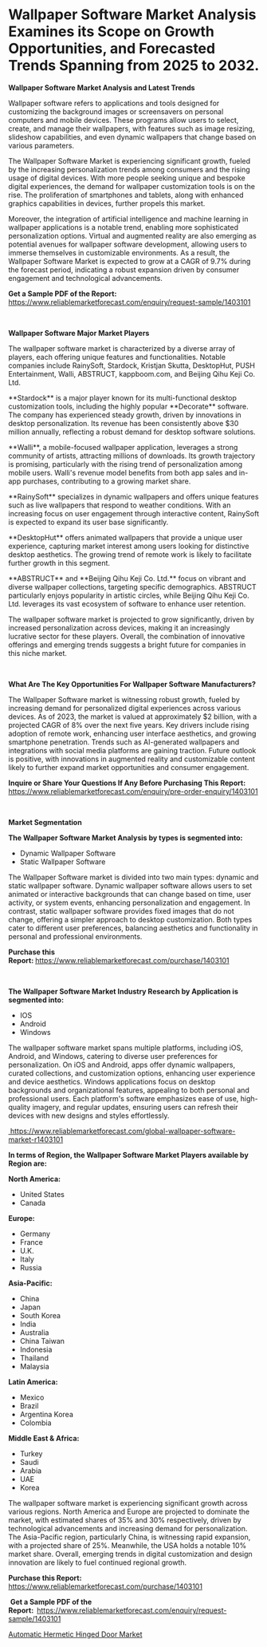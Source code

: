 <p><h1>Wallpaper Software Market Analysis Examines its Scope on Growth Opportunities, and Forecasted Trends Spanning from 2025 to 2032.</h1></p><p><strong>Wallpaper Software Market Analysis and Latest Trends</strong></p>
<p><p>Wallpaper software refers to applications and tools designed for customizing the background images or screensavers on personal computers and mobile devices. These programs allow users to select, create, and manage their wallpapers, with features such as image resizing, slideshow capabilities, and even dynamic wallpapers that change based on various parameters. </p><p>The Wallpaper Software Market is experiencing significant growth, fueled by the increasing personalization trends among consumers and the rising usage of digital devices. With more people seeking unique and bespoke digital experiences, the demand for wallpaper customization tools is on the rise. The proliferation of smartphones and tablets, along with enhanced graphics capabilities in devices, further propels this market.</p><p>Moreover, the integration of artificial intelligence and machine learning in wallpaper applications is a notable trend, enabling more sophisticated personalization options. Virtual and augmented reality are also emerging as potential avenues for wallpaper software development, allowing users to immerse themselves in customizable environments. As a result, the Wallpaper Software Market is expected to grow at a CAGR of 9.7% during the forecast period, indicating a robust expansion driven by consumer engagement and technological advancements.</p></p>
<p><strong>Get a Sample PDF of the Report:&nbsp;</strong> <a href="https://www.reliablemarketforecast.com/enquiry/request-sample/1403101?utm_campaign=2015&utm_medium=2&utm_source=Github&utm_content=ia&utm_term=12012025&utm_id=wallpaper-software">https://www.reliablemarketforecast.com/enquiry/request-sample/1403101</a></p>
<p>&nbsp;</p>
<p><strong>Wallpaper Software Major Market Players</strong></p>
<p><p>The wallpaper software market is characterized by a diverse array of players, each offering unique features and functionalities. Notable companies include RainySoft, Stardock, Kristjan Skutta, DesktopHut, PUSH Entertainment, Walli, ABSTRUCT, kappboom.com, and Beijing Qihu Keji Co. Ltd.</p><p>**Stardock** is a major player known for its multi-functional desktop customization tools, including the highly popular **Decorate** software. The company has experienced steady growth, driven by innovations in desktop personalization. Its revenue has been consistently above $30 million annually, reflecting a robust demand for desktop software solutions.</p><p>**Walli**, a mobile-focused wallpaper application, leverages a strong community of artists, attracting millions of downloads. Its growth trajectory is promising, particularly with the rising trend of personalization among mobile users. Walli's revenue model benefits from both app sales and in-app purchases, contributing to a growing market share.</p><p>**RainySoft** specializes in dynamic wallpapers and offers unique features such as live wallpapers that respond to weather conditions. With an increasing focus on user engagement through interactive content, RainySoft is expected to expand its user base significantly.</p><p>**DesktopHut** offers animated wallpapers that provide a unique user experience, capturing market interest among users looking for distinctive desktop aesthetics. The growing trend of remote work is likely to facilitate further growth in this segment.</p><p>**ABSTRUCT** and **Beijing Qihu Keji Co. Ltd.** focus on vibrant and diverse wallpaper collections, targeting specific demographics. ABSTRUCT particularly enjoys popularity in artistic circles, while Beijing Qihu Keji Co. Ltd. leverages its vast ecosystem of software to enhance user retention.</p><p>The wallpaper software market is projected to grow significantly, driven by increased personalization across devices, making it an increasingly lucrative sector for these players. Overall, the combination of innovative offerings and emerging trends suggests a bright future for companies in this niche market.</p></p>
<p>&nbsp;</p>
<p><strong>What Are The Key Opportunities For Wallpaper Software Manufacturers?</strong></p>
<p><p>The Wallpaper Software market is witnessing robust growth, fueled by increasing demand for personalized digital experiences across various devices. As of 2023, the market is valued at approximately $2 billion, with a projected CAGR of 8% over the next five years. Key drivers include rising adoption of remote work, enhancing user interface aesthetics, and growing smartphone penetration. Trends such as AI-generated wallpapers and integrations with social media platforms are gaining traction. Future outlook is positive, with innovations in augmented reality and customizable content likely to further expand market opportunities and consumer engagement.</p></p>
<p><strong>Inquire or Share Your Questions If Any Before Purchasing This Report:</strong> <a href="https://www.reliablemarketforecast.com/enquiry/pre-order-enquiry/1403101?utm_campaign=2015&utm_medium=2&utm_source=Github&utm_content=ia&utm_term=12012025&utm_id=wallpaper-software">https://www.reliablemarketforecast.com/enquiry/pre-order-enquiry/1403101</a></p>
<p>&nbsp;</p>
<p><strong>Market Segmentation</strong></p>
<p><strong>The Wallpaper Software Market Analysis by types is segmented into:</strong></p>
<p><ul><li>Dynamic Wallpaper Software</li><li>Static Wallpaper Software</li></ul></p>
<p><p>The Wallpaper Software market is divided into two main types: dynamic and static wallpaper software. Dynamic wallpaper software allows users to set animated or interactive backgrounds that can change based on time, user activity, or system events, enhancing personalization and engagement. In contrast, static wallpaper software provides fixed images that do not change, offering a simpler approach to desktop customization. Both types cater to different user preferences, balancing aesthetics and functionality in personal and professional environments.</p></p>
<p><strong>Purchase this Report:&nbsp;</strong><a href="https://www.reliablemarketforecast.com/purchase/1403101?utm_campaign=2015&utm_medium=2&utm_source=Github&utm_content=ia&utm_term=12012025&utm_id=wallpaper-software">https://www.reliablemarketforecast.com/purchase/1403101</a></p>
<p>&nbsp;</p>
<p><strong>The Wallpaper Software Market Industry Research by Application is segmented into:</strong></p>
<p><ul><li>IOS</li><li>Android</li><li>Windows</li></ul></p>
<p><p>The wallpaper software market spans multiple platforms, including iOS, Android, and Windows, catering to diverse user preferences for personalization. On iOS and Android, apps offer dynamic wallpapers, curated collections, and customization options, enhancing user experience and device aesthetics. Windows applications focus on desktop backgrounds and organizational features, appealing to both personal and professional users. Each platform's software emphasizes ease of use, high-quality imagery, and regular updates, ensuring users can refresh their devices with new designs and styles effortlessly.</p></p>
<p><a href="https://www.reliablemarketforecast.com/global-wallpaper-software-market-r1403101?utm_campaign=2015&utm_medium=2&utm_source=Github&utm_content=ia&utm_term=12012025&utm_id=wallpaper-software">&nbsp;https://www.reliablemarketforecast.com/global-wallpaper-software-market-r1403101</a></p>
<p><strong>In terms of Region, the Wallpaper Software Market Players available by Region are:</strong></p>
<p>
    <p> <strong> North America: </strong>
        <ul>
            <li>United States</li>
            <li>Canada</li>
        </ul>
        </p> 
    <p> <strong> Europe: </strong>
        <ul>
            <li>Germany</li>
            <li>France</li>
            <li>U.K.</li>
            <li>Italy</li>
            <li>Russia</li>
        </ul>
        </p> 
    <p> <strong> Asia-Pacific: </strong>
        <ul>
            <li>China</li>
            <li>Japan</li>
            <li>South Korea</li>
            <li>India</li>
            <li>Australia</li>
            <li>China Taiwan</li>
            <li>Indonesia</li>
            <li>Thailand</li>
            <li>Malaysia</li>
        </ul>
        </p> 
    <p> <strong> Latin America: </strong>
        <ul>
            <li>Mexico</li>
            <li>Brazil</li>
            <li>Argentina Korea</li>
            <li>Colombia</li>
        </ul>
        </p> 
    <p> <strong> Middle East & Africa: </strong>
        <ul>
            <li>Turkey</li>
            <li>Saudi</li>
            <li>Arabia</li>
            <li>UAE</li>
            <li>Korea</li>
        </ul>
    </p>
    </p>
<p><p>The wallpaper software market is experiencing significant growth across various regions. North America and Europe are projected to dominate the market, with estimated shares of 35% and 30% respectively, driven by technological advancements and increasing demand for personalization. The Asia-Pacific region, particularly China, is witnessing rapid expansion, with a projected share of 25%. Meanwhile, the USA holds a notable 10% market share. Overall, emerging trends in digital customization and design innovation are likely to fuel continued regional growth.</p></p>
<p><strong>Purchase this Report: </strong><a href="https://www.reliablemarketforecast.com/purchase/1403101?utm_campaign=2015&utm_medium=2&utm_source=Github&utm_content=ia&utm_term=12012025&utm_id=wallpaper-software">https://www.reliablemarketforecast.com/purchase/1403101</a></p>
<p>&nbsp;<strong>Get a Sample PDF of the Report:&nbsp;&nbsp;</strong><a href="https://www.reliablemarketforecast.com/enquiry/request-sample/1403101?utm_campaign=2015&utm_medium=2&utm_source=Github&utm_content=ia&utm_term=12012025&utm_id=wallpaper-software">https://www.reliablemarketforecast.com/enquiry/request-sample/1403101</a></p>
<p><strong></strong></p>
<p><p><a href="https://github.com/santosh758595/Market-Research-Report-List-6/blob/main/automatic-hermetic-hinged-door-market.md?utm_campaign=2015&utm_medium=2&utm_source=Github&utm_content=ia&utm_term=12012025&utm_id=wallpaper-software">Automatic Hermetic Hinged Door Market</a></p></p>